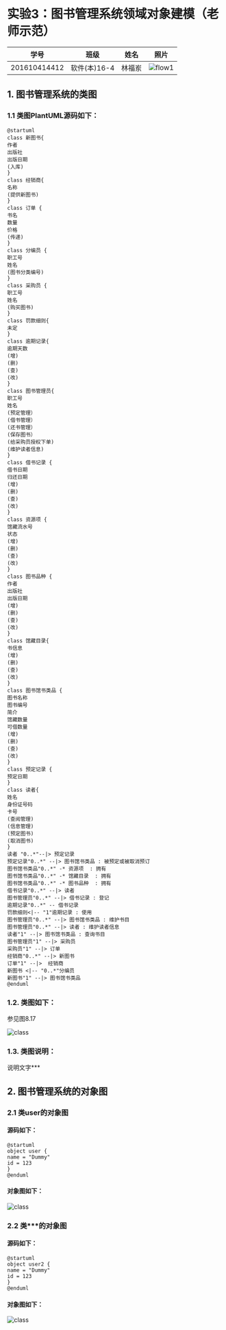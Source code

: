 # 实验3：图书管理系统领域对象建模（老师示范）
|学号|班级|姓名|照片|
|:-------:|:-------------: | :----------:|:---:|
|201610414412|软件(本)16-4|林福岽|![flow1](../myself.jpg)|

## 1. 图书管理系统的类图

### 1.1 类图PlantUML源码如下：

``` class
@startuml
class 新图书{
作者
出版社
出版日期
(入库)
}
class 经销商{
名称
(提供新图书)
}
class 订单 {
书名
数量
价格
(传递)
}
class 分编员 {
职工号
姓名
(图书分类编号)
}
class 采购员 {
职工号
姓名
(购买图书)
}
class 罚款细则{
未定
}
class 逾期记录{
逾期天数
(增)
(删)
(查)
(改)
}
class 图书管理员{
职工号
姓名
(预定管理）
(借书管理）
(还书管理）
(保存图书）
(给采购员授权下单)
(维护读者信息)
}
class 借书记录 {
借书日期
归还日期
(增)
(删)
(查)
(改)
}
class 资源项 {
馆藏流水号
状态
(增)
(删)
(查)
(改)
}
class 图书品种 {
作者
出版社
出版日期
(增)
(删)
(查)
(改)
}
class 馆藏目录{
书信息
(增)
(删)
(查)
(改)
}
class 图书馆书类品 {
图书名称
图书编号
简介
馆藏数量
可借数量
(增)
(删)
(查)
(改)
}
class 预定记录 {
预定日期
}
class 读者{
姓名
身份证号码
卡号
(查阅管理)
(信息管理)
(预定图书)
(取消图书)
}
读者 "0..*"--|> 预定记录
预定记录"0..*" --|> 图书馆书类品 : 被预定或被取消预订
图书馆书类品"0..*" -* 资源项  : 拥有
图书馆书类品"0..*" -* 馆藏目录  : 拥有
图书馆书类品"0..*" -* 图书品种  : 拥有
借书记录"0..*" --|> 读者
图书管理员"0..*" --|> 借书记录 : 登记
逾期记录"0..*" -- 借书记录
罚款细则<|-- "1"逾期记录 : 使用
图书管理员"0..*" --|> 图书馆书类品 : 维护书目
图书管理员"0..*" --|> 读者 : 维护读者信息
读者"1" --|> 图书馆书类品 : 查询书目
图书管理员"1" --|> 采购员
采购员"1" --|> 订单
经销商"0..*" --|> 新图书
订单"1" --|>  经销商
新图书 <|-- "0..*"分编员
新图书"1" --|> 图书馆书类品
@enduml
```

### 1.2. 类图如下：

参见图8.17

![class](https://github.com/lfd1109550635/is_analysis/blob/master/test3/实验三类图1.png)

### 1.3. 类图说明：
说明文字***

## 2. 图书管理系统的对象图
### 2.1 类user的对象图
#### 源码如下：
``` class
@startuml
object user {
name = "Dummy"
id = 123
}
@enduml
``` 
#### 对象图如下：
![class](object1.png)

### 2.2 类***的对象图
#### 源码如下：
``` class
@startuml
object user2 {
name = "Dummy"
id = 123
}
@enduml
``` 
#### 对象图如下：
![class](object1.png)
